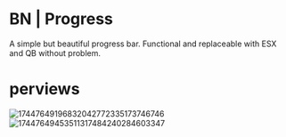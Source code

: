 # BN | Progress 
A simple but beautiful progress bar. Functional and replaceable with ESX and QB without problem.
# perviews
![17447649196832042772335173746746](https://github.com/user-attachments/assets/d36dfab8-309d-46c8-87eb-7af7407de5b9)
![17447649453511317484240284603347](https://github.com/user-attachments/assets/04e7d2ed-e9d5-4826-a11f-82c96688e365)
